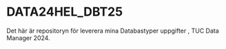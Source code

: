 # DATA24HEL_DBT25

Det här är repositoryn för leverera mina Databastyper uppgifter , TUC Data Manager 2024.
